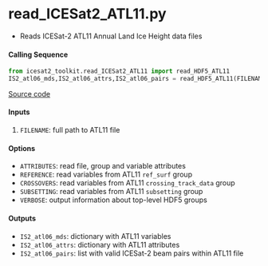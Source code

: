 read_ICESat2_ATL11.py
=====================

 - Reads ICESat-2 ATL11 Annual Land Ice Height data files

#### Calling Sequence
```python
from icesat2_toolkit.read_ICESat2_ATL11 import read_HDF5_ATL11
IS2_atl06_mds,IS2_atl06_attrs,IS2_atl06_pairs = read_HDF5_ATL11(FILENAME)
```
[Source code](https://github.com/tsutterley/read-ICESat-2/blob/main/icesat2_toolkit/read_ICESat2_ATL11.py)

#### Inputs
 1. `FILENAME`: full path to ATL11 file

#### Options
 - `ATTRIBUTES`: read file, group and variable attributes
 - `REFERENCE`: read variables from ATL11 `ref_surf` group
 - `CROSSOVERS`: read variables from ATL11 `crossing_track_data` group
 - `SUBSETTING`: read variables from ATL11 `subsetting` group
 - `VERBOSE`: output information about top-level HDF5 groups

#### Outputs
 - `IS2_atl06_mds`: dictionary with ATL11 variables
 - `IS2_atl06_attrs`: dictionary with ATL11 attributes
 - `IS2_atl06_pairs`: list with valid ICESat-2 beam pairs within ATL11 file
